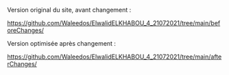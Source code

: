 Version original du site, avant changement :

https://github.com/Waleedos/ElwalidELKHABOU_4_21072021/tree/main/beforeChanges/

Version optimisée après changement :

https://github.com/Waleedos/ElwalidELKHABOU_4_21072021/tree/main/afterChanges/
